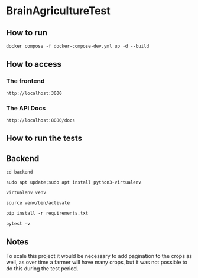 # BrainAgricultureTest

## How to run

```
docker compose -f docker-compose-dev.yml up -d --build
```

## How to access

### The frontend

```
http://localhost:3000
```

### The API Docs

```
http://localhost:8080/docs
```

## How to run the tests

## Backend

```
cd backend
```

```
sudo apt update;sudo apt install python3-virtualenv
```

```
virtualenv venv
```

```
source venv/bin/activate
```

```
pip install -r requirements.txt
```

```
pytest -v
```

## Notes

To scale this project it would be necessary to add pagination to the crops as well, as over time a farmer will have many crops, but it was not possible to do this during the test period.